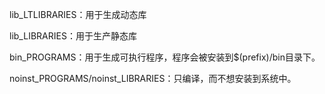 
lib_LTLIBRARIES：用于生成动态库

lib_LIBRARIES：用于生产静态库

bin_PROGRAMS：用于生成可执行程序，程序会被安装到$(prefix)/bin目录下。

noinst_PROGRAMS/noinst_LIBRARIES：只编译，而不想安装到系统中。
